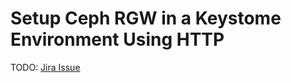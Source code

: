 # Setup Ceph RGW in a Keystome Environment Using HTTP

TODO:   [Jira Issue](https://rpc-openstack.atlassian.net/browse/CEPHSTORA-276)
